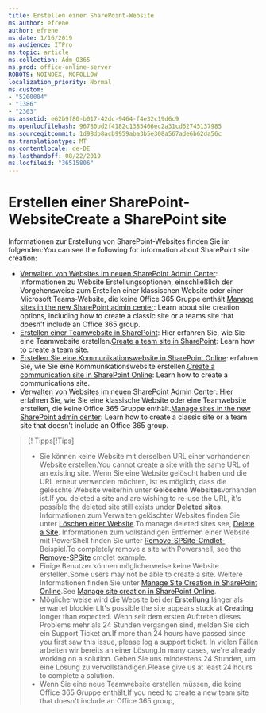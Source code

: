 ```yaml
---
title: Erstellen einer SharePoint-Website
ms.author: efrene
author: efrene
ms.date: 1/16/2019
ms.audience: ITPro
ms.topic: article
ms.collection: Adm_O365
ms.prod: office-online-server
ROBOTS: NOINDEX, NOFOLLOW
localization_priority: Normal
ms.custom:
- "5200004"
- "1386"
- "2303"
ms.assetid: e62b9f80-b017-42dc-9464-f4e32c19d6c9
ms.openlocfilehash: 96780bd2f4182c1385406ec2a31cd62745137985
ms.sourcegitcommit: 1d98db8acb9959aba3b5e308a567ade6b62da56c
ms.translationtype: MT
ms.contentlocale: de-DE
ms.lasthandoff: 08/22/2019
ms.locfileid: "36515806"
---
```

# <a name="create-a-sharepoint-site"></a><span data-ttu-id="31f43-102">Erstellen einer SharePoint-Website</span><span class="sxs-lookup"><span data-stu-id="31f43-102">Create a SharePoint site</span></span>

<span data-ttu-id="31f43-103">Informationen zur Erstellung von SharePoint-Websites finden Sie im folgenden:</span><span class="sxs-lookup"><span data-stu-id="31f43-103">You can see the following for information about SharePoint site creation:</span></span>
- <span data-ttu-id="31f43-104">[Verwalten von Websites im neuen SharePoint Admin Center](https://docs.microsoft.com/sharepoint/manage-site-creation): Informationen zu Website Erstellungsoptionen, einschließlich der Vorgehensweise zum Erstellen einer klassischen Website oder einer Microsoft Teams-Website, die keine Office 365 Gruppe enthält.</span><span class="sxs-lookup"><span data-stu-id="31f43-104">[Manage sites in the new SharePoint admin center](https://docs.microsoft.com/sharepoint/manage-site-creation): Learn about site creation options, including how to create a classic site or a teams site that doesn't include an Office 365 group.</span></span>
- <span data-ttu-id="31f43-105">[Erstellen einer Teamwebsite in SharePoint](https://support.office.com/article/create-a-team-site-in-sharepoint-ef10c1e7-15f3-42a3-98aa-b5972711777d?ui=en-US&amp;rs=en-US&amp;ad=US): Hier erfahren Sie, wie Sie eine Teamwebsite erstellen.</span><span class="sxs-lookup"><span data-stu-id="31f43-105">[Create a team site in SharePoint](https://support.office.com/article/create-a-team-site-in-sharepoint-ef10c1e7-15f3-42a3-98aa-b5972711777d?ui=en-US&amp;rs=en-US&amp;ad=US): Learn how to create a team site.</span></span>
- <span data-ttu-id="31f43-106">[Erstellen Sie eine Kommunikationswebsite in SharePoint Online](https://support.office.com/article/7fb44b20-a72f-4d2c-9173-fc8f59ba50eb): erfahren Sie, wie Sie eine Kommunikationswebsite erstellen.</span><span class="sxs-lookup"><span data-stu-id="31f43-106">[Create a communication site in SharePoint Online](https://support.office.com/article/7fb44b20-a72f-4d2c-9173-fc8f59ba50eb): Learn how to create a communications site.</span></span>
- <span data-ttu-id="31f43-107">[Verwalten von Websites im neuen SharePoint Admin Center](https://docs.microsoft.com/sharepoint/manage-sites-in-new-admin-center#create-a-site): Hier erfahren Sie, wie Sie eine klassische Website oder eine Teamwebsite erstellen, die keine Office 365 Gruppe enthält.</span><span class="sxs-lookup"><span data-stu-id="31f43-107">[Manage sites in the new SharePoint admin center](https://docs.microsoft.com/sharepoint/manage-sites-in-new-admin-center#create-a-site):  Learn how to create a classic site or a team site that doesn't include an Office 365 group.</span></span>


  
> <span data-ttu-id="31f43-108">[! Tipps</span><span class="sxs-lookup"><span data-stu-id="31f43-108">[!Tips]</span></span>
> - <span data-ttu-id="31f43-109">Sie können keine Website mit derselben URL einer vorhandenen Website erstellen.</span><span class="sxs-lookup"><span data-stu-id="31f43-109">You cannot create a site with the same URL of an existing site.</span></span> <span data-ttu-id="31f43-110">Wenn Sie eine Website gelöscht haben und die URL erneut verwenden möchten, ist es möglich, dass die gelöschte Website weiterhin unter **Gelöschte Websites**vorhanden ist.</span><span class="sxs-lookup"><span data-stu-id="31f43-110">If you deleted a site and are wishing to re-use the URL, it's possible the deleted site still exists under **Deleted sites**.</span></span> <span data-ttu-id="31f43-111">Informationen zum Verwalten gelöschter Websites finden Sie unter [Löschen einer Website](https://docs.microsoft.com/sharepoint/manage-sites-in-new-admin-center#delete-a-site).</span><span class="sxs-lookup"><span data-stu-id="31f43-111">To manage deleted sites see, [Delete a Site](https://docs.microsoft.com/sharepoint/manage-sites-in-new-admin-center#delete-a-site).</span></span> <span data-ttu-id="31f43-112">Informationen zum vollständigen Entfernen einer Website mit PowerShell finden Sie unter [Remove-SPSite-Cmdlet-](https://docs.microsoft.com/sharepoint/manage-sites-in-new-admin-center#delete-a-site) Beispiel.</span><span class="sxs-lookup"><span data-stu-id="31f43-112">To completely remove a site with Powershell, see the [Remove-SPSite](https://docs.microsoft.com/sharepoint/manage-sites-in-new-admin-center#delete-a-site) cmdlet example.</span></span>
> - <span data-ttu-id="31f43-113">Einige Benutzer können möglicherweise keine Website erstellen.</span><span class="sxs-lookup"><span data-stu-id="31f43-113">Some users may not be able to create a site.</span></span> <span data-ttu-id="31f43-114">Weitere Informationen finden Sie unter [Manage Site Creation in SharePoint Online](https://docs.microsoft.com/sharepoint/manage-site-creation).</span><span class="sxs-lookup"><span data-stu-id="31f43-114">See [Manage site creation in SharePoint Online](https://docs.microsoft.com/sharepoint/manage-site-creation).</span></span>
> - <span data-ttu-id="31f43-115">Möglicherweise wird die Website bei der **Erstellung** länger als erwartet blockiert.</span><span class="sxs-lookup"><span data-stu-id="31f43-115">It's possible the site appears stuck at **Creating** longer than expected.</span></span> <span data-ttu-id="31f43-116">Wenn seit dem ersten Auftreten dieses Problems mehr als 24 Stunden vergangen sind, melden Sie sich ein Support Ticket an.</span><span class="sxs-lookup"><span data-stu-id="31f43-116">If more than 24 hours have passed since you first saw this issue, please log a support ticket.</span></span> <span data-ttu-id="31f43-117">In vielen Fällen arbeiten wir bereits an einer Lösung.</span><span class="sxs-lookup"><span data-stu-id="31f43-117">In many cases, we're already working on a solution.</span></span> <span data-ttu-id="31f43-118">Geben Sie uns mindestens 24 Stunden, um eine Lösung zu vervollständigen.</span><span class="sxs-lookup"><span data-stu-id="31f43-118">Please give us at least 24 hours to complete a solution.</span></span>
> - <span data-ttu-id="31f43-119">Wenn Sie eine neue Teamwebsite erstellen müssen, die keine Office 365 Gruppe enthält,</span><span class="sxs-lookup"><span data-stu-id="31f43-119">If you need to create a new team site that doesn't include an Office 365 group,</span></span> 


